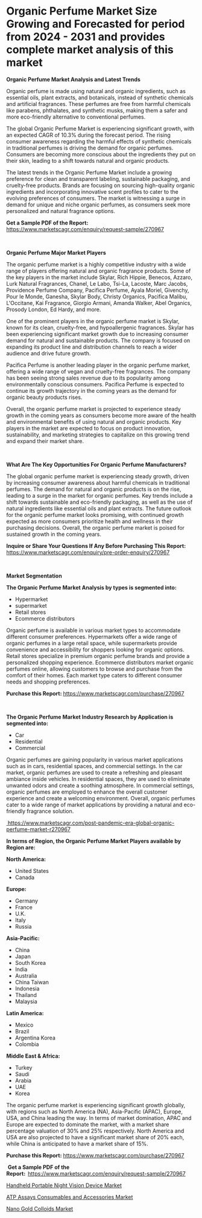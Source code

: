 <p><h1>Organic Perfume Market Size Growing and Forecasted for period from 2024 - 2031 and provides complete market analysis of this market</h1></p><p><strong>Organic Perfume Market Analysis and Latest Trends</strong></p>
<p><p>Organic perfume is made using natural and organic ingredients, such as essential oils, plant extracts, and botanicals, instead of synthetic chemicals and artificial fragrances. These perfumes are free from harmful chemicals like parabens, phthalates, and synthetic musks, making them a safer and more eco-friendly alternative to conventional perfumes.</p><p>The global Organic Perfume Market is experiencing significant growth, with an expected CAGR of 10.3% during the forecast period. The rising consumer awareness regarding the harmful effects of synthetic chemicals in traditional perfumes is driving the demand for organic perfumes. Consumers are becoming more conscious about the ingredients they put on their skin, leading to a shift towards natural and organic products.</p><p>The latest trends in the Organic Perfume Market include a growing preference for clean and transparent labeling, sustainable packaging, and cruelty-free products. Brands are focusing on sourcing high-quality organic ingredients and incorporating innovative scent profiles to cater to the evolving preferences of consumers. The market is witnessing a surge in demand for unique and niche organic perfumes, as consumers seek more personalized and natural fragrance options.</p></p>
<p><strong>Get a Sample PDF of the Report:&nbsp;</strong> <a href="https://www.marketscagr.com/enquiry/request-sample/270967">https://www.marketscagr.com/enquiry/request-sample/270967</a></p>
<p>&nbsp;</p>
<p><strong>Organic Perfume Major Market Players</strong></p>
<p><p>The organic perfume market is a highly competitive industry with a wide range of players offering natural and organic fragrance products. Some of the key players in the market include Skylar, Rich Hippie, Benecos, Azzaro, Lurk Natural Fragrances, Chanel, Le Labo, Tsi-La, Lacoste, Marc Jacobs, Providence Perfume Company, Pacifica Perfume, Ayala Moriel, Givenchy, Pour le Monde, Ganesha, Skylar Body, Christy Organics, Pacifica Malibu, L'Occitane, Kai Fragrance, Giorgio Armani, Amanda Walker, Abel Organics, Prosody London, Ed Hardy, and more.</p><p>One of the prominent players in the organic perfume market is Skylar, known for its clean, cruelty-free, and hypoallergenic fragrances. Skylar has been experiencing significant market growth due to increasing consumer demand for natural and sustainable products. The company is focused on expanding its product line and distribution channels to reach a wider audience and drive future growth.</p><p>Pacifica Perfume is another leading player in the organic perfume market, offering a wide range of vegan and cruelty-free fragrances. The company has been seeing strong sales revenue due to its popularity among environmentally conscious consumers. Pacifica Perfume is expected to continue its growth trajectory in the coming years as the demand for organic beauty products rises.</p><p>Overall, the organic perfume market is projected to experience steady growth in the coming years as consumers become more aware of the health and environmental benefits of using natural and organic products. Key players in the market are expected to focus on product innovation, sustainability, and marketing strategies to capitalize on this growing trend and expand their market share.</p></p>
<p>&nbsp;</p>
<p><strong>What Are The Key Opportunities For Organic Perfume Manufacturers?</strong></p>
<p><p>The global organic perfume market is experiencing steady growth, driven by increasing consumer awareness about harmful chemicals in traditional perfumes. The demand for natural and organic products is on the rise, leading to a surge in the market for organic perfumes. Key trends include a shift towards sustainable and eco-friendly packaging, as well as the use of natural ingredients like essential oils and plant extracts. The future outlook for the organic perfume market looks promising, with continued growth expected as more consumers prioritize health and wellness in their purchasing decisions.  Overall, the organic perfume market is poised for sustained growth in the coming years.</p></p>
<p><strong>Inquire or Share Your Questions If Any Before Purchasing This Report:</strong> <a href="https://www.marketscagr.com/enquiry/pre-order-enquiry/270967">https://www.marketscagr.com/enquiry/pre-order-enquiry/270967</a></p>
<p>&nbsp;</p>
<p><strong>Market Segmentation</strong></p>
<p><strong>The Organic Perfume Market Analysis by types is segmented into:</strong></p>
<p><ul><li>Hypermarket</li><li>supermarket</li><li>Retail stores</li><li>Ecommerce distributors</li></ul></p>
<p><p>Organic perfume is available in various market types to accommodate different consumer preferences. Hypermarkets offer a wide range of organic perfumes in a large retail space, while supermarkets provide convenience and accessibility for shoppers looking for organic options. Retail stores specialize in premium organic perfume brands and provide a personalized shopping experience. Ecommerce distributors market organic perfumes online, allowing customers to browse and purchase from the comfort of their homes. Each market type caters to different consumer needs and shopping preferences.</p></p>
<p><strong>Purchase this Report:&nbsp;</strong><a href="https://www.marketscagr.com/purchase/270967">https://www.marketscagr.com/purchase/270967</a></p>
<p>&nbsp;</p>
<p><strong>The Organic Perfume Market Industry Research by Application is segmented into:</strong></p>
<p><ul><li>Car</li><li>Residential</li><li>Commercial</li></ul></p>
<p><p>Organic perfumes are gaining popularity in various market applications such as in cars, residential spaces, and commercial settings. In the car market, organic perfumes are used to create a refreshing and pleasant ambiance inside vehicles. In residential spaces, they are used to eliminate unwanted odors and create a soothing atmosphere. In commercial settings, organic perfumes are employed to enhance the overall customer experience and create a welcoming environment. Overall, organic perfumes cater to a wide range of market applications by providing a natural and eco-friendly fragrance solution.</p></p>
<p><a href="https://www.marketscagr.com/post-pandemic-era-global-organic-perfume-market-r270967">&nbsp;https://www.marketscagr.com/post-pandemic-era-global-organic-perfume-market-r270967</a></p>
<p><strong>In terms of Region, the Organic Perfume Market Players available by Region are:</strong></p>
<p>
    <p> <strong> North America: </strong>
        <ul>
            <li>United States</li>
            <li>Canada</li>
        </ul>
        </p> 
    <p> <strong> Europe: </strong>
        <ul>
            <li>Germany</li>
            <li>France</li>
            <li>U.K.</li>
            <li>Italy</li>
            <li>Russia</li>
        </ul>
        </p> 
    <p> <strong> Asia-Pacific: </strong>
        <ul>
            <li>China</li>
            <li>Japan</li>
            <li>South Korea</li>
            <li>India</li>
            <li>Australia</li>
            <li>China Taiwan</li>
            <li>Indonesia</li>
            <li>Thailand</li>
            <li>Malaysia</li>
        </ul>
        </p> 
    <p> <strong> Latin America: </strong>
        <ul>
            <li>Mexico</li>
            <li>Brazil</li>
            <li>Argentina Korea</li>
            <li>Colombia</li>
        </ul>
        </p> 
    <p> <strong> Middle East & Africa: </strong>
        <ul>
            <li>Turkey</li>
            <li>Saudi</li>
            <li>Arabia</li>
            <li>UAE</li>
            <li>Korea</li>
        </ul>
    </p>
    </p>
<p><p>The organic perfume market is experiencing significant growth globally, with regions such as North America (NA), Asia-Pacific (APAC), Europe, USA, and China leading the way. In terms of market domination, APAC and Europe are expected to dominate the market, with a market share percentage valuation of 30% and 25% respectively. North America and USA are also projected to have a significant market share of 20% each, while China is anticipated to have a market share of 15%.</p></p>
<p><strong>Purchase this Report: </strong><a href="https://www.marketscagr.com/purchase/270967">https://www.marketscagr.com/purchase/270967</a></p>
<p>&nbsp;<strong>Get a Sample PDF of the Report:&nbsp;&nbsp;</strong><a href="https://www.marketscagr.com/enquiry/request-sample/270967">https://www.marketscagr.com/enquiry/request-sample/270967</a></p>
<p><strong></strong></p>
<p><p><a href="https://medium.com/@charlesporter2662/global-handheld-portable-night-vision-device-market-size-is-expected-to-experience-a-cagr-of-6-2ce2a0b47fbb">Handheld Portable Night Vision Device Market</a></p><p><a href="https://github.com/AutumnBerge/Market-Research-Report-List-1/blob/main/atp-assays-consumables-and-accessories-market.md">ATP Assays Consumables and Accessories Market</a></p><p><a href="https://medium.com/@jjkh377/global-nano-gold-colloids-market-by-product-type-by-application-by-region-and-companies-42bcfa0a86f0">Nano Gold Colloids Market</a></p></p>